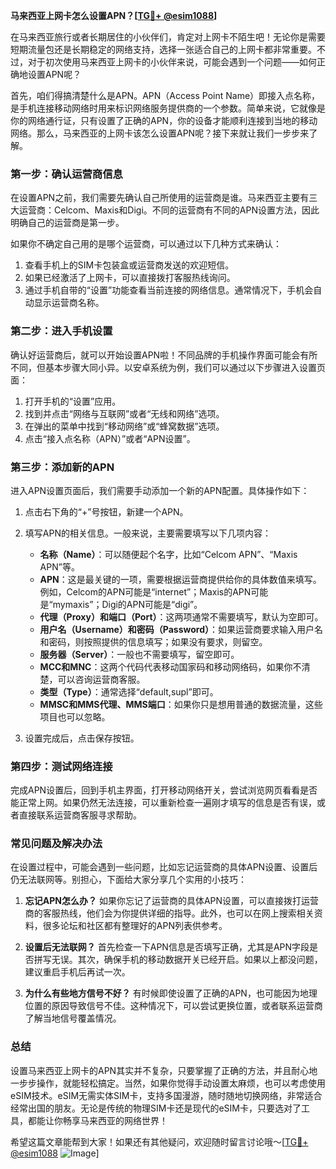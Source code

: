 **马来西亚上网卡怎么设置APN？[[TG💪+ @esim1088](https://t.me/s/esim1088)]**

在马来西亚旅行或者长期居住的小伙伴们，肯定对上网卡不陌生吧！无论你是需要短期流量包还是长期稳定的网络支持，选择一张适合自己的上网卡都非常重要。不过，对于初次使用马来西亚上网卡的小伙伴来说，可能会遇到一个问题——如何正确地设置APN呢？

首先，咱们得搞清楚什么是APN。APN（Access Point Name）即接入点名称，是手机连接移动网络时用来标识网络服务提供商的一个参数。简单来说，它就像是你的网络通行证，只有设置了正确的APN，你的设备才能顺利连接到当地的移动网络。那么，马来西亚的上网卡该怎么设置APN呢？接下来就让我们一步步来了解。

### **第一步：确认运营商信息**
在设置APN之前，我们需要先确认自己所使用的运营商是谁。马来西亚主要有三大运营商：Celcom、Maxis和Digi。不同的运营商有不同的APN设置方法，因此明确自己的运营商是第一步。

如果你不确定自己用的是哪个运营商，可以通过以下几种方式来确认：
1. 查看手机上的SIM卡包装盒或运营商发送的欢迎短信。
2. 如果已经激活了上网卡，可以直接拨打客服热线询问。
3. 通过手机自带的“设置”功能查看当前连接的网络信息。通常情况下，手机会自动显示运营商名称。

### **第二步：进入手机设置**
确认好运营商后，就可以开始设置APN啦！不同品牌的手机操作界面可能会有所不同，但基本步骤大同小异。以安卓系统为例，我们可以通过以下步骤进入设置页面：

1. 打开手机的“设置”应用。
2. 找到并点击“网络与互联网”或者“无线和网络”选项。
3. 在弹出的菜单中找到“移动网络”或“蜂窝数据”选项。
4. 点击“接入点名称（APN）”或者“APN设置”。

### **第三步：添加新的APN**
进入APN设置页面后，我们需要手动添加一个新的APN配置。具体操作如下：

1. 点击右下角的“+”号按钮，新建一个APN。
2. 填写APN的相关信息。一般来说，主要需要填写以下几项内容：
   - **名称（Name）**：可以随便起个名字，比如“Celcom APN”、“Maxis APN”等。
   - **APN**：这是最关键的一项，需要根据运营商提供给你的具体数值来填写。例如，Celcom的APN可能是“internet”；Maxis的APN可能是“mymaxis”；Digi的APN可能是“digi”。
   - **代理（Proxy）和端口（Port）**：这两项通常不需要填写，默认为空即可。
   - **用户名（Username）和密码（Password）**：如果运营商要求输入用户名和密码，则按照提供的信息填写；如果没有要求，则留空。
   - **服务器（Server）**：一般也不需要填写，留空即可。
   - **MCC和MNC**：这两个代码代表移动国家码和移动网络码，如果你不清楚，可以咨询运营商客服。
   - **类型（Type）**：通常选择“default,supl”即可。
   - **MMSC和MMS代理、MMS端口**：如果你只是想用普通的数据流量，这些项目也可以忽略。

3. 设置完成后，点击保存按钮。

### **第四步：测试网络连接**
完成APN设置后，回到手机主界面，打开移动网络开关，尝试浏览网页看看是否能正常上网。如果仍然无法连接，可以重新检查一遍刚才填写的信息是否有误，或者直接联系运营商客服寻求帮助。

### **常见问题及解决办法**
在设置过程中，可能会遇到一些问题，比如忘记运营商的具体APN设置、设置后仍无法联网等。别担心，下面给大家分享几个实用的小技巧：

1. **忘记APN怎么办？**
   如果你忘记了运营商的具体APN设置，可以直接拨打运营商的客服热线，他们会为你提供详细的指导。此外，也可以在网上搜索相关资料，很多论坛和社区都有整理好的APN列表供参考。

2. **设置后无法联网？**
   首先检查一下APN信息是否填写正确，尤其是APN字段是否拼写无误。其次，确保手机的移动数据开关已经开启。如果以上都没问题，建议重启手机后再试一次。

3. **为什么有些地方信号不好？**
   有时候即使设置了正确的APN，也可能因为地理位置的原因导致信号不佳。这种情况下，可以尝试更换位置，或者联系运营商了解当地信号覆盖情况。

### **总结**
设置马来西亚上网卡的APN其实并不复杂，只要掌握了正确的方法，并且耐心地一步步操作，就能轻松搞定。当然，如果你觉得手动设置太麻烦，也可以考虑使用eSIM技术。eSIM无需实体SIM卡，支持多国漫游，随时随地切换网络，非常适合经常出国的朋友。无论是传统的物理SIM卡还是现代的eSIM卡，只要选对了工具，都能让你畅享马来西亚的网络世界！

希望这篇文章能帮到大家！如果还有其他疑问，欢迎随时留言讨论哦～[[TG💪+ @esim1088](https://t.me/s/esim1088) ![Image](https://i.postimg.cc/4NQfJmqS/Snipaste-2025-05-13-00-14-12.png)]